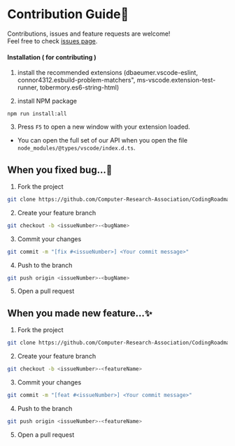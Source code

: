 # Contribution Guide🤝

Contributions, issues and feature requests are welcome!<br />Feel free to check [issues page](https://github.com/Computer-Research-Association/CodingRoadmapAssistant/issues).

#### Installation ( for contributing )

1. install the recommended extensions (dbaeumer.vscode-eslint, connor4312.esbuild-problem-matchers", ms-vscode.extension-test-runner, tobermory.es6-string-html)

2. install NPM package

```shell
npm run install:all
```

3. Press `F5` to open a new window with your extension loaded.

- You can open the full set of our API when you open the file `node_modules/@types/vscode/index.d.ts`.

## When you fixed bug...🐞

1. Fork the project

```bash
git clone https://github.com/Computer-Research-Association/CodingRoadmapAssistant.git
```

2. Create your feature branch

```bash
git checkout -b <issueNumber>-<bugName>
```

3. Commit your changes

```bash
git commit -m "[fix #<issueNumber>] <Your commit message>"
```

4. Push to the branch

```bash
git push origin <issueNumber>-<bugName>
```

5. Open a pull request

## When you made new feature...✨

1. Fork the project

```bash
git clone https://github.com/Computer-Research-Association/CodingRoadmapAssistant.git
```

2. Create your feature branch

```bash
git checkout -b <issueNumber>-<featureName>
```

3. Commit your changes

```bash
git commit -m "[feat #<issueNumber>] <Your commit message>"
```

4. Push to the branch

```bash
git push origin <issueNumber>-<featureName>
```

5. Open a pull request
